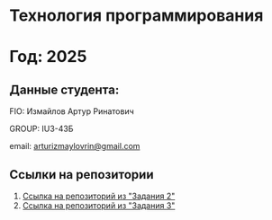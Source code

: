 
# Технология программирования
# Год: 2025

## Данные студента:

FIO: Измайлов Артур Ринатович

GROUP: IU3-43Б

email: arturizmaylovrin@gmail.com

## Ссылки на репозитории

1. [Ссылка на репозиторий из "Задания 2"](https://github.com/LastCh/git-edu)
2. [Ссылка на репозиторий из "Задания 3"](https://github.com/LastCh/HeroesMightAndBaum)

